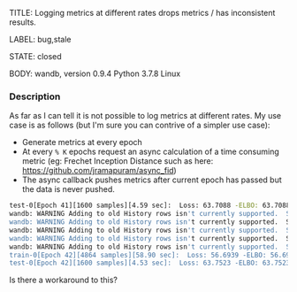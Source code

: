 TITLE:
Logging metrics at different rates drops metrics / has inconsistent results.

LABEL:
bug,stale

STATE:
closed

BODY:
wandb, version 0.9.4
Python 3.7.8
Linux


### Description

As far as I can tell it is not possible to log metrics at different rates. My use case is as follows (but I'm sure you can contrive of a simpler use case):

- Generate metrics at every epoch
- At every  `% K` epochs request an async calculation of a time consuming metric (eg: Frechet Inception Distance such as here: https://github.com/jramapuram/async_fid) 
- The async callback pushes metrics after current epoch has passed but the data is never pushed.

```bash
test-0[Epoch 41][1600 samples][4.59 sec]:  Loss: 63.7088 -ELBO: 63.7088 NLL: 67.5594 KLD: -3.8506
wandb: WARNING Adding to old History rows isn't currently supported.  Step 20 < 42; dropping {'train_precision': 0.2194}.
wandb: WARNING Adding to old History rows isn't currently supported.  Step 20 < 42; dropping {'train_recall': 0.0014906832}.
wandb: WARNING Adding to old History rows isn't currently supported.  Step 20 < 42; dropping {'train_density': 0.06182}.
wandb: WARNING Adding to old History rows isn't currently supported.  Step 20 < 42; dropping {'train_coverage': 0.028074535}.
wandb: WARNING Adding to old History rows isn't currently supported.  Step 20 < 42; dropping {'train_fid': 92.375404}.
train-0[Epoch 42][4864 samples][58.90 sec]:  Loss: 56.6939 -ELBO: 56.6939 NLL: 60.5773 KLD: -3.8834
test-0[Epoch 42][1600 samples][4.53 sec]:  Loss: 63.7523 -ELBO: 63.7523 NLL: 67.6258 KLD: -3.8735
```

Is there a workaround to this?

